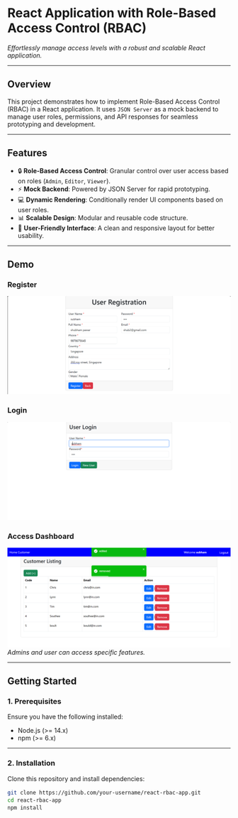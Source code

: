 # **React Application with Role-Based Access Control (RBAC)**

*Effortlessly manage access levels with a robust and scalable React application.*

---

## **Overview**
This project demonstrates how to implement Role-Based Access Control (RBAC) in a React application. It uses `JSON Server` as a mock backend to manage user roles, permissions, and API responses for seamless prototyping and development.

---

## **Features**
- 🔒 **Role-Based Access Control**: Granular control over user access based on roles (`Admin`, `Editor`, `Viewer`).
- ⚡ **Mock Backend**: Powered by JSON Server for rapid prototyping.
- 💻 **Dynamic Rendering**: Conditionally render UI components based on user roles.
- 📊 **Scalable Design**: Modular and reusable code structure.
- 🎨 **User-Friendly Interface**: A clean and responsive layout for better usability.

---

## **Demo**

### **Register**
![Register page](./Images/Register.png)  

### **Login**
![Login Page](./Images/Login.png)  

### **Access Dashboard**
![Admin Dashboard](./Images\AccessDashboard.png)  
*Admins and user can access specific features.*

---

## **Getting Started**

### **1. Prerequisites**
Ensure you have the following installed:
- Node.js (>= 14.x)
- npm (>= 6.x)

---

### **2. Installation**

Clone this repository and install dependencies:

```bash
git clone https://github.com/your-username/react-rbac-app.git
cd react-rbac-app
npm install
